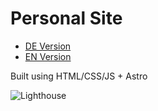# Personal Site

- [DE Version](https://asjost.com)
- [EN Version](https://asjost.com/en)


Built using HTML/CSS/JS + Astro


![Lighthouse](https://asjost.com/lighthouse_24-04-23.png)